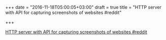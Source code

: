 +++
date = "2016-11-18T05:00:05+03:00"
draft = true
title = "HTTP server with API for capturing screenshots of websites  #reddit"

+++

<p><a href="https://t.co/SR0c5c0oY1">HTTP server with API for capturing screenshots of websites  #reddit</a></p>
